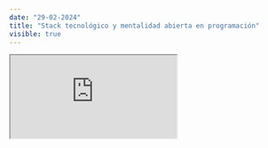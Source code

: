 ```yaml
---
date: "29-02-2024"
title: "Stack tecnológico y mentalidad abierta en programación"
visible: true
---
```

<iframe src="https://www.youtube.com/embed/OMU0uawYZQc" allowfullscreen></iframe>
